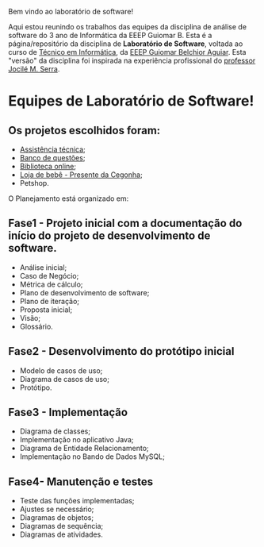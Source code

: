 Bem vindo ao laboratório de software!

Aqui estou reunindo os trabalhos das equipes da disciplina de análise de software do 3 ano de Informática da EEEP Guiomar B.
Esta é a página/repositório da disciplina de **Laboratório de Software**, voltada ao curso de [Técnico em Informática](https://sites.google.com/site/redesmediotec/informatica), da [EEEP Guiomar Belchior Aguiar](http://guiomarbelchioraguiar.blogspot.com). Esta "versão" da disciplina foi inspirada na experiência profissional do [professor Jocilé M. Serra](https://sites.google.com/site/jocile/).

# Equipes de Laboratório de Software!

## Os projetos escolhidos foram:
* [Assistência técnica](https://github.com/felip3orlnd);
* [Banco de questões](https://github.com/alfaquestions/ALFA-QUESTIONS);
* [Biblioteca online](https://github.com/BibliotecaOnlineProject/Project_B.O);
* [Loja de bebê - Presente da Cegonha](https://github.com/PresentedaCegonha/Presentedacegonha);
* Petshop.

O Planejamento está organizado em:
## Fase1 - Projeto inicial com a documentação do início do projeto de desenvolvimento de software.
* Análise inicial;
* Caso de Negócio;
* Métrica de cálculo;
* Plano de desenvolvimento de software;
* Plano de iteração;
* Proposta inicial;
* Visão;
* Glossário.

## Fase2 - Desenvolvimento do protótipo inicial
* Modelo de casos de uso;
* Diagrama de casos de uso;
* Protótipo.

## Fase3 - Implementação
* Diagrama de classes;
* Implementação no aplicativo Java;
* Diagrama de Entidade Relacionamento;
* Implementação no Bando de Dados MySQL;

## Fase4- Manutenção e testes
* Teste das funções implementadas;
* Ajustes se necessário;
* Diagramas de objetos;
* Diagramas de sequência;
* Diagramas de atividades.
